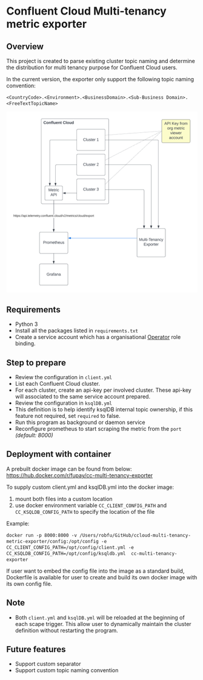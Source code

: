 # Confluent Cloud Multi-tenancy metric exporter

## Overview

This project is created to parse existing cluster topic naming and determine the distribution for multi tenancy purpose for Confluent Cloud users.

In the current version, the exporter only support the following topic naming convention:

```
<CountryCode>.<Environment>.<BusinessDomain>.<Sub-Business Domain>.<FreeTextTopicName>
```

![Overview](./overview.png)

## Requirements

* Python 3
* Install all the packages listed in `requirements.txt`
* Create a service account which has a organisational <a href="https://docs.confluent.io/cloud/current/access-management/access-control/cloud-rbac.html#operator">Operator</a> role binding.

## Step to prepare

* Review the configuration in `client.yml`
 * List each Confluent Cloud cluster.
 * For each cluster, create an api-key per involved cluster. These api-key will associated to the same service account prepared.
* Review the configuration in `ksqlDB.yml`
 * This definition is to help identify ksqlDB internal topic ownership, if this feature not required, set `required` to false.
* Run this program as background or daemon service
* Reconfigure prometheus to start scraping the metric from the `port` _(default: 8000)_

## Deployment with container

A prebuilt docker image can be found from below:
https://hub.docker.com/r/fupay/cc-multi-tenancy-exporter

To supply custom client.yml and ksqlDB.yml into the docker image:
1) mount both files into a custom location
2) use docker environment variable `CC_CLIENT_CONFIG_PATH` and `CC_KSQLDB_CONFIG_PATH` to specify the location of the file

Example:

```
docker run -p 8000:8000 -v /Users/robfu/GitHub/ccloud-multi-tenancy-metric-exporter/config:/opt/config -e CC_CLIENT_CONFIG_PATH=/opt/config/client.yml -e CC_KSQLDB_CONFIG_PATH=/opt/config/ksqldb.yml  cc-multi-tenancy-exporter
```

If user want to embed the config file into the image as a standard build, Dockerfile is available for user to create and build its own docker image with its own config file.

## Note

* Both `client.yml` and `ksqlDB.yml` will be reloaded at the beginning of each scape trigger. This allow user to dynamically maintain the cluster definition without restarting the program.

## Future features

* Support custom separator
* Support custom topic naming convention
